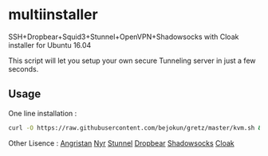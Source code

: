 # multiinstaller


SSH+Dropbear+Squid3+Stunnel+OpenVPN+Shadowsocks with Cloak installer for Ubuntu 16.04

This script will let you setup your own secure Tunneling server in just a few seconds.


## Usage

One line installation :

```bash
curl -O https://raw.githubusercontent.com/bejokun/gretz/master/kvm.sh && chmod +x kvm.sh && ./kvm.sh
```


Other Lisence :
[Angristan](https://raw.githubusercontent.com/Angristan/openvpn-install/master/LICENSE)
[Nyr](https://github.com/Nyr/openvpn-install/blob/master/LICENSE.txt)
[Stunnel](https://www.stunnel.org/index.html)
[Dropbear](https://matt.ucc.asn.au/dropbear/dropbear.html)
[Shadowsocks](https://shadowsocks.org)
[Cloak](https://github.com/cbeuw/Cloak/blob/master/LICENSE)
